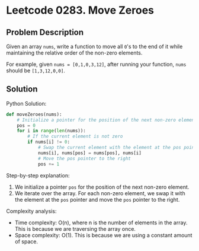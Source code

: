 # Leetcode 0283. Move Zeroes

## Problem Description
Given an array `nums`, write a function to move all `0`'s to the end of it while maintaining the relative order of the non-zero elements.

For example, given `nums = [0,1,0,3,12]`, after running your function, `nums` should be `[1,3,12,0,0]`.

## Solution
Python Solution:
```python
def moveZeroes(nums):
    # Initialize a pointer for the position of the next non-zero element
    pos = 0
    for i in range(len(nums)):
        # If the current element is not zero
        if nums[i] != 0:
            # Swap the current element with the element at the pos pointer
            nums[i], nums[pos] = nums[pos], nums[i]
            # Move the pos pointer to the right
            pos += 1
```

Step-by-step explanation:
1. We initialize a pointer `pos` for the position of the next non-zero element.
2. We iterate over the array. For each non-zero element, we swap it with the element at the `pos` pointer and move the `pos` pointer to the right.

Complexity analysis:
- Time complexity: O(n), where n is the number of elements in the array. This is because we are traversing the array once.
- Space complexity: O(1). This is because we are using a constant amount of space.